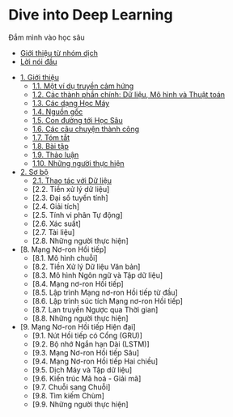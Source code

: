 # Dive into Deep Learning
Đắm mình vào học sâu

- [Giới thiệu từ nhóm dịch](00.0.gioithieutunhomdich.md)
- [Lời nói đầu](00.1.loinoidau.md)
* [1\. Giới thiệu](01.0.gioithieu.md#1-giới-thiệu)
  * [1.1\. Một ví dụ truyền cảm hứng](01.0.gioithieu.md#11-một-ví-dụ-truyền-cảm-hứng)
  * [1.2\. Các thành phần chính: Dữ liệu, Mô hình và Thuật toán](01.0.gioithieu.md#12-các-thành-phần-chính-dữ-liệu-mô-hình-và-thuật-toán)
  * [1.3\. Các dạng Học Máy](01.0.gioithieu.md#13-các-dạng-học-máy)
  * [1.4\. Nguồn gốc](01.0.gioithieu.md#14-nguồn-gốc)
  * [1.5\. Con đường tới Học Sâu](01.0.gioithieu.md#15-con-đường-tới-học-sâu)
  * [1.6\. Các câu chuyện thành công](01.0.gioithieu.md#16-các-câu-chuyện-thành-công)
  * [1.7\. Tóm tắt](01.0.gioithieu.md#17-tóm-tắt)
  * [1.8\. Bài tập](01.0.gioithieu.md#18-bài-tập)
  * [1.9\. Thảo luận](01.0.gioithieu.md#19-thảo-luận)
  * [1.10\. Những người thực hiện](01.0.gioithieu.md#110-những-người-thực-hiện)
* [2\. Sơ bộ](02.0.sobo.md)
  * [2.1\. Thao tác với Dữ liệu](02.1.thaotacvoidulieu.md)
  * [2.2\. Tiền xử lý dữ liệu]
  * [2.3\. Đại số tuyến tính]
  * [2.4\. Giải tích]
  * [2.5\. Tính vi phân Tự động]
  * [2.6\. Xác suất]
  * [2.7\. Tài liệu]
  * [2.8\. Những người thực hiện]
* [8\. Mạng Nơ-ron Hồi tiếp]
  * [8.1\. Mô hình chuỗi]
  * [8.2\. Tiền Xử lý Dữ liệu Văn bản]
  * [8.3\. Mô hình Ngôn ngữ và Tập dữ liệu]
  * [8.4\. Mạng nơ-ron Hồi tiếp]
  * [8.5\. Lập trình Mạng nơ-ron Hồi tiếp từ đầu]
  * [8.6\. Lập trình súc tích Mạng nơ-ron Hồi tiếp]
  * [8.7\. Lan truyền Ngược qua Thời gian]
  * [8.8\. Những người thực hiện]
* [9\. Mạng Nơ-ron Hồi tiếp Hiện đại]
  * [9.1\. Nút Hồi tiếp có Cổng (GRU)]
  * [9.2\. Bộ nhớ Ngắn hạn Dài (LSTM)]
  * [9.3\. Mạng Nơ-ron Hồi tiếp Sâu]
  * [9.4\. Mạng Nơ-ron Hồi tiếp Hai chiều]
  * [9.5\. Dịch Máy và Tập dữ liệu]
  * [9.6\. Kiến trúc Mã hoá - Giải mã]
  * [9.7\. Chuỗi sang Chuỗi]
  * [9.8\. Tìm kiếm Chùm]
  * [9.9\. Những người thực hiện]
